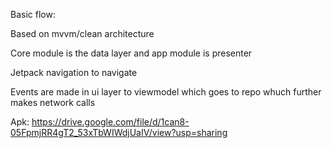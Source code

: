 Basic flow:

Based on mvvm/clean architecture

Core module is the data layer and app module is presenter

Jetpack navigation to navigate


Events are made in ui layer to viewmodel which goes to repo whuch further makes network calls


Apk: https://drive.google.com/file/d/1can8-05FpmjRR4gT2_53xTbWIWdjUaIV/view?usp=sharing


